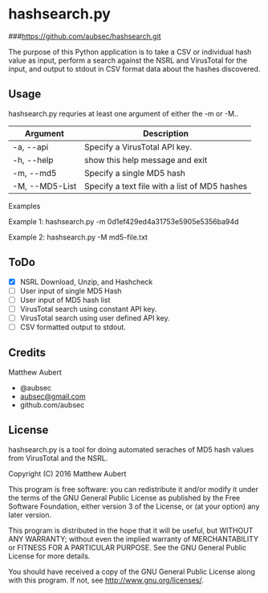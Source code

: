 # hashsearch.py
###https://github.com/aubsec/hashsearch.git

The purpose of this Python application is to take a CSV or individual hash value
as input, perform a search against the NSRL and VirusTotal for the input, and output
to stdout in CSV format data about the hashes discovered. 

## Usage

hashsearch.py requries at least one argument of either the -m or -M..

|Argument   |Description|
|---        |---|
|-a, --api |Specify a VirusTotal API key.|
|-h, --help |show this help message and exit|
|-m, --md5 |Specify a single MD5 hash|
|-M, --MD5-List|Specify a text file with a list of MD5 hashes|


Examples

Example 1:  hashsearch.py -m 0d1ef429ed4a31753e5905e5356ba94d

Example 2:  hashsearch.py -M md5-file.txt

## ToDo
- [x] NSRL Download, Unzip, and Hashcheck
- [ ] User input of single MD5 Hash
- [ ] User input of MD5 hash list
- [ ] VirusTotal search using constant API key.
- [ ] VirusTotal search using user defined API key.
- [ ] CSV formatted output to stdout.

## Credits

Matthew Aubert
- @aubsec
- aubsec@gmail.com
- github.com/aubsec

## License

hashsearch.py is a tool for doing automated seraches of MD5 hash values
from VirusTotal and the NSRL.

Copyright (C) 2016 Matthew Aubert

This program is free software: you can redistribute it and/or modify
it under the terms of the GNU General Public License as published by
the Free Software Foundation, either version 3 of the License, or
(at your option) any later version.

This program is distributed in the hope that it will be useful,
but WITHOUT ANY WARRANTY; without even the implied warranty of
MERCHANTABILITY or FITNESS FOR A PARTICULAR PURPOSE.  See the
GNU General Public License for more details.

You should have received a copy of the GNU General Public License
along with this program.  If not, see http://www.gnu.org/licenses/.
